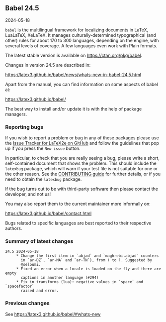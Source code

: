 ## Babel 24.5

2024-05-18

`babel` is the multilingual framework for localizing documents in
LaTeX, LuaLaTeX, XeLaTeX. It manages culturally-determined
typographical (and other) rules for about 170 to 300 languages,
depending on the engine, with several levels of coverage. A few
languages even work with Plain formats.

The latest stable version is available on <https://ctan.org/pkg/babel>.

Changes in version 24.5 are described in:

https://latex3.github.io/babel/news/whats-new-in-babel-24.5.html

Apart from the manual, you can find information on some aspects of babel at:

https://latex3.github.io/babel/

The best way to install and/or update it is with the help of package
managers.

### Reporting bugs

If you wish to report a problem or bug in any of these packages please
use the
[Issue Tracker for LaTeX2e on GitHub](https://github.com/latex3/babel/issues)
and follow the guidelines that pop up if you press the `New issue`
button.

In particular, to check that you are really seeing a bug, please write
a short, self-contained document that shows the problem. This should
include the `latexbug` package, which will warn if your test file is
not suitable for one or the other reason. See the
[CONTRIBUTING guide](https://github.com/latex3/latex2e/blob/master/CONTRIBUTING.md)
for further details, or if you need to obtain the `latexbug` package.

If the bug turns out to be with third-party software then please
contact the developer, and not us!

You may also report them to the current maintainer more informally on:

   https://latex3.github.io/babel/contact.html

Bugs related to specific languages are best reported to their
respective authors.

### Summary of latest changes
```
24.5 2024-05-18
     * Change the first item in `abjad` and `maghrebi.abjad` counters
       in `ar-DZ`, `ar-MA` and `ar-TN`), from ا to أ. Suggested by
       @seloumi.
     * Fixed an error when a locale is loaded on the fly and there are empty
       captions in another language (#294)
     * Fix in transforms (lua): negative values in `space` and `spacefactor`
       raised and error.
```

### Previous changes

See https://latex3.github.io/babel/#whats-new
